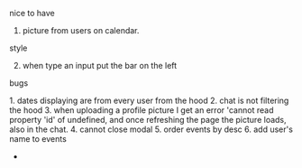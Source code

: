 nice to have

1. picture from users on calendar.

style

2. when type an input put the bar on the left

bugs

<Profile>
1. dates displaying are from every user from the hood
2. chat is not filtering the hood
3. when uploading a profile picture I get an error 'cannot read property 'id' of undefined, and once refreshing the page the picture loads, also in the chat.
4. cannot close modal
5. order events by desc
6. add user's name to events

-
